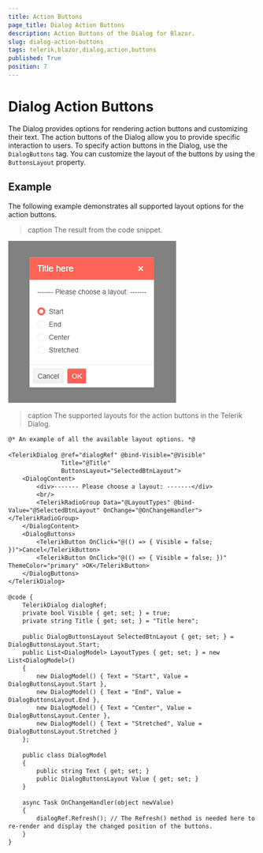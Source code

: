 ```yaml
---
title: Action Buttons
page_title: Dialog Action Buttons
description: Action Buttons of the Dialog for Blazor.
slug: dialog-action-buttons
tags: telerik,blazor,dialog,action,buttons
published: True
position: 7
---
```


# Dialog Action Buttons

The Dialog provides options for rendering action buttons and customizing their text. The action buttons of the Dialog allow you to provide specific interaction to users. To specify action buttons in the Dialog, use the `DialogButtons` tag. You can customize the layout of the buttons by using the `ButtonsLayout` property.

## Example

The following example demonstrates all supported layout options for the action buttons.

>caption The result from the code snippet.

![Blazor Dialog Action Buttons](images/dialog-action-buttons.gif)

>caption The supported layouts for the action buttons in the Telerik Dialog.

````CSHTML
@* An example of all the available layout options. *@

<TelerikDialog @ref="dialogRef" @bind-Visible="@Visible"
               Title="@Title"
               ButtonsLayout="SelectedBtnLayout">
    <DialogContent>
        <div>------- Please choose a layout: -------</div>
        <br/>
        <TelerikRadioGroup Data="@LayoutTypes" @bind-Value="@SelectedBtnLayout" OnChange="@OnChangeHandler"></TelerikRadioGroup>
    </DialogContent>
    <DialogButtons>
        <TelerikButton OnClick="@(() => { Visible = false; })">Cancel</TelerikButton>
        <TelerikButton OnClick="@(() => { Visible = false; })" ThemeColor="primary" >OK</TelerikButton>
    </DialogButtons>
</TelerikDialog>

@code {
    TelerikDialog dialogRef;
    private bool Visible { get; set; } = true;
    private string Title { get; set; } = "Title here";

    public DialogButtonsLayout SelectedBtnLayout { get; set; } = DialogButtonsLayout.Start;
    public List<DialogModel> LayoutTypes { get; set; } = new List<DialogModel>()
    {
        new DialogModel() { Text = "Start", Value = DialogButtonsLayout.Start },
        new DialogModel() { Text = "End", Value = DialogButtonsLayout.End },
        new DialogModel() { Text = "Center", Value = DialogButtonsLayout.Center },
        new DialogModel() { Text = "Stretched", Value = DialogButtonsLayout.Stretched }
    };

    public class DialogModel
    {
        public string Text { get; set; }
        public DialogButtonsLayout Value { get; set; }
    }

    async Task OnChangeHandler(object newValue)
    {
        dialogRef.Refresh(); // The Refresh() method is needed here to re-render and display the changed position of the buttons.
    }
}
````